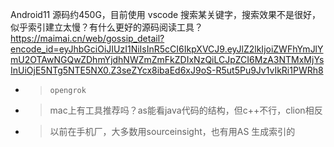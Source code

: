 
Android11 源码约450G，目前使用 vscode 搜索某关键字，搜索效果不是很好，似乎索引建立太慢？有什么更好的源码阅读工具？ https://maimai.cn/web/gossip_detail?encode_id=eyJhbGciOiJIUzI1NiIsInR5cCI6IkpXVCJ9.eyJlZ2lkIjoiZWFhYmJlYmU2OTAwNGQwZDhmYjdhNWZmZmFkZDIxNzQiLCJpZCI6MzA3NTMxMjYsInUiOjE5NTg5NTE5NX0.Z3seZYcx8ibaEd6xJ9oS-R5ut5Pu9Jv1vIkRi1PWRh8
- > `opengrok`
- > mac上有工具推荐吗？as能看java代码的结构，但c++不行，clion相反
- > 以前在手机厂，大多数用sourceinsight，也有用AS 生成索引的
